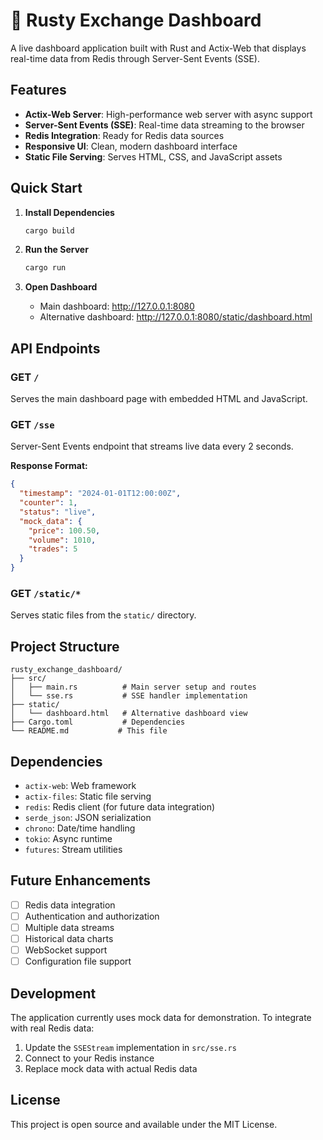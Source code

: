# 🦀 Rusty Exchange Dashboard

A live dashboard application built with Rust and Actix-Web that displays real-time data from Redis through Server-Sent Events (SSE).

## Features

- **Actix-Web Server**: High-performance web server with async support
- **Server-Sent Events (SSE)**: Real-time data streaming to the browser
- **Redis Integration**: Ready for Redis data sources
- **Responsive UI**: Clean, modern dashboard interface
- **Static File Serving**: Serves HTML, CSS, and JavaScript assets

## Quick Start

1. **Install Dependencies**
   ```bash
   cargo build
   ```

2. **Run the Server**
   ```bash
   cargo run
   ```

3. **Open Dashboard**
   - Main dashboard: http://127.0.0.1:8080
   - Alternative dashboard: http://127.0.0.1:8080/static/dashboard.html

## API Endpoints

### GET `/`
Serves the main dashboard page with embedded HTML and JavaScript.

### GET `/sse`
Server-Sent Events endpoint that streams live data every 2 seconds.

**Response Format:**
```json
{
  "timestamp": "2024-01-01T12:00:00Z",
  "counter": 1,
  "status": "live",
  "mock_data": {
    "price": 100.50,
    "volume": 1010,
    "trades": 5
  }
}
```

### GET `/static/*`
Serves static files from the `static/` directory.

## Project Structure

```
rusty_exchange_dashboard/
├── src/
│   ├── main.rs          # Main server setup and routes
│   └── sse.rs           # SSE handler implementation
├── static/
│   └── dashboard.html   # Alternative dashboard view
├── Cargo.toml           # Dependencies
└── README.md           # This file
```

## Dependencies

- `actix-web`: Web framework
- `actix-files`: Static file serving
- `redis`: Redis client (for future data integration)
- `serde_json`: JSON serialization
- `chrono`: Date/time handling
- `tokio`: Async runtime
- `futures`: Stream utilities

## Future Enhancements

- [ ] Redis data integration
- [ ] Authentication and authorization
- [ ] Multiple data streams
- [ ] Historical data charts
- [ ] WebSocket support
- [ ] Configuration file support

## Development

The application currently uses mock data for demonstration. To integrate with real Redis data:

1. Update the `SSEStream` implementation in `src/sse.rs`
2. Connect to your Redis instance
3. Replace mock data with actual Redis data

## License

This project is open source and available under the MIT License.